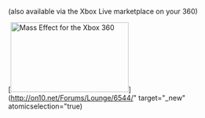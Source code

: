(also available via the Xbox Live marketplace on your 360)

[<img height="142" alt="Mass Effect for the Xbox 360" src="http://masseffect.bioware.com/images/screenshots/masseffect_living_galaxy_02_1280x720.jpg" width="240" />](http://on10.net/Forums/Lounge/6544/" target="_new" atomicselection="true)